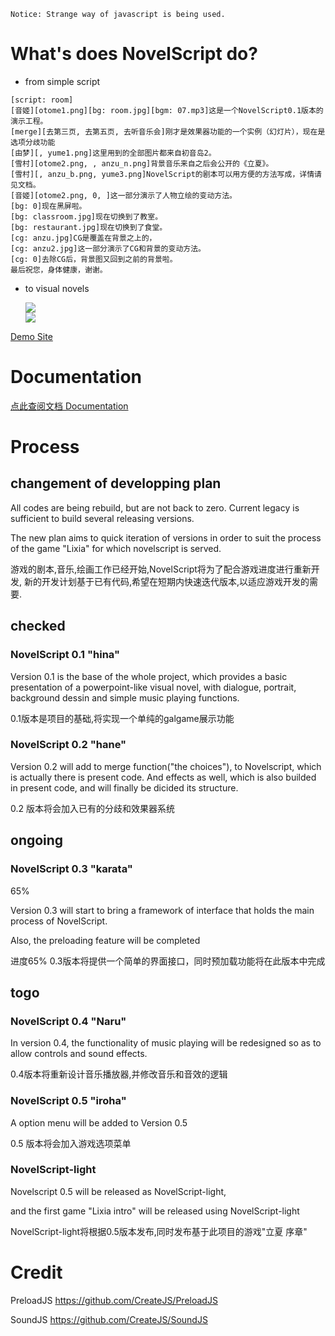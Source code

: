 ```
Notice: Strange way of javascript is being used.
```

# What's does NovelScript do?
- from simple script
```
[script: room]
[音姬][otome1.png][bg: room.jpg][bgm: 07.mp3]这是一个NovelScript0.1版本的演示工程。
[merge][去第三页, 去第五页, 去听音乐会]刚才是效果器功能的一个实例（幻灯片），现在是选项分歧功能
[由梦][, yume1.png]这里用到的全部图片都来自初音岛2。
[雪村][otome2.png, , anzu_n.png]背景音乐来自之后会公开的《立夏》。
[雪村][, anzu_b.png, yume3.png]NovelScript的剧本可以用方便的方法写成，详情请见文档。
[音姬][otome2.png, 0, ]这一部分演示了人物立绘的变动方法。
[bg: 0]现在黑屏啦。
[bg: classroom.jpg]现在切换到了教室。
[bg: restaurant.jpg]现在切换到了食堂。
[cg: anzu.jpg]CG是覆盖在背景之上的，
[cg: anzu2.jpg]这一部分演示了CG和背景的变动方法。
[cg: 0]去除CG后，背景图又回到之前的背景啦。
最后祝您，身体健康，谢谢。
```
- to visual novels

  <img src="http://gal.yinyan.fr/demo/hina/new42.png" />
  <br />
  <img src="http://gal.yinyan.fr/demo/hane/hane.jpg" />

<a href="http://gal.yinyan.fr/demo/hane/">Demo Site</a>

# Documentation
<a href="https://github.com/yinyanfr/NovelScript/tree/master/doc">点此查阅文档 Documentation</a>

# Process
## changement of developping plan
All codes are being rebuild, but are not back to zero. Current legacy is sufficient to build several releasing versions.

The new plan aims to quick iteration of versions in order to suit the process of the game "Lixia" for which novelscript is served.

游戏的剧本,音乐,绘画工作已经开始,NovelScript将为了配合游戏进度进行重新开发,
新的开发计划基于已有代码,希望在短期内快速迭代版本,以适应游戏开发的需要.

## checked
### NovelScript 0.1 "hina"

Version 0.1 is the base of the whole project, which provides a basic presentation of a powerpoint-like visual novel,
with dialogue, portrait, background dessin and simple music playing functions.

0.1版本是项目的基础,将实现一个单纯的galgame展示功能

### NovelScript 0.2 "hane"

Version 0.2 will add to merge function("the choices"), to Novelscript, which is actually there is present code.
And effects as well, which is also builded in present code, and will finally be dicided its structure.

0.2 版本将会加入已有的分歧和效果器系统

## ongoing

### NovelScript 0.3 "karata"
65%

Version 0.3 will start to bring a framework of interface that holds the main process of NovelScript.

Also, the preloading feature will be completed

进度65% 0.3版本将提供一个简单的界面接口，同时预加载功能将在此版本中完成
## togo
### NovelScript 0.4 "Naru"
In version 0.4, the functionality of music playing will be redesigned so as to allow controls and sound effects.

0.4版本将重新设计音乐播放器,并修改音乐和音效的逻辑
### NovelScript 0.5 "iroha"
A option menu will be added to Version 0.5

0.5 版本将会加入游戏选项菜单
### NovelScript-light
Novelscript 0.5 will be released as NovelScript-light,

and the first game "Lixia intro" will be released using NovelScript-light

NovelScript-light将根据0.5版本发布,同时发布基于此项目的游戏"立夏 序章"

# Credit
PreloadJS https://github.com/CreateJS/PreloadJS

SoundJS https://github.com/CreateJS/SoundJS
